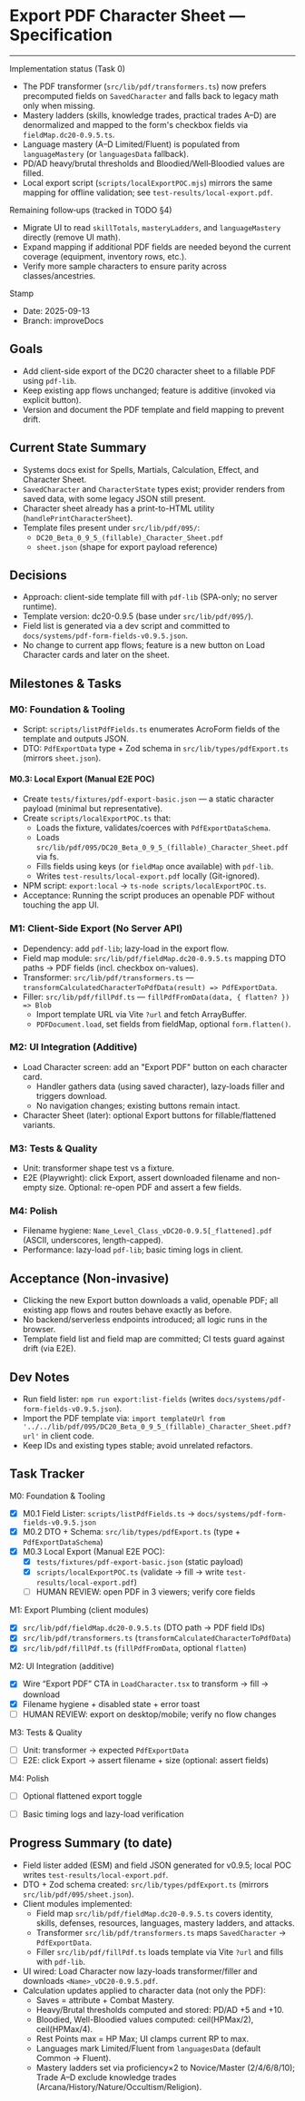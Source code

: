 # Export PDF Character Sheet — Specification

---

Implementation status (Task 0)

- The PDF transformer (`src/lib/pdf/transformers.ts`) now prefers precomputed fields on `SavedCharacter` and falls back to legacy math only when missing.
- Mastery ladders (skills, knowledge trades, practical trades A–D) are denormalized and mapped to the form's checkbox fields via `fieldMap.dc20-0.9.5.ts`.
- Language mastery (A–D Limited/Fluent) is populated from `languageMastery` (or `languagesData` fallback).
- PD/AD heavy/brutal thresholds and Bloodied/Well‑Bloodied values are filled.
- Local export script (`scripts/localExportPOC.mjs`) mirrors the same mapping for offline validation; see `test-results/local-export.pdf`.

Remaining follow‑ups (tracked in TODO §4)

- Migrate UI to read `skillTotals`, `masteryLadders`, and `languageMastery` directly (remove UI math).
- Expand mapping if additional PDF fields are needed beyond the current coverage (equipment, inventory rows, etc.).
- Verify more sample characters to ensure parity across classes/ancestries.

Stamp
- Date: 2025-09-13
- Branch: improveDocs

## Goals
- Add client-side export of the DC20 character sheet to a fillable PDF using `pdf-lib`.
- Keep existing app flows unchanged; feature is additive (invoked via explicit button).
- Version and document the PDF template and field mapping to prevent drift.

## Current State Summary
- Systems docs exist for Spells, Martials, Calculation, Effect, and Character Sheet.
- `SavedCharacter` and `CharacterState` types exist; provider renders from saved data, with some legacy JSON still present.
- Character sheet already has a print-to-HTML utility (`handlePrintCharacterSheet`).
- Template files present under `src/lib/pdf/095/`:
  - `DC20_Beta_0_9_5_(fillable)_Character_Sheet.pdf`
  - `sheet.json` (shape for export payload reference)

## Decisions
- Approach: client-side template fill with `pdf-lib` (SPA-only; no server runtime).
- Template version: dc20-0.9.5 (base under `src/lib/pdf/095/`).
- Field list is generated via a dev script and committed to `docs/systems/pdf-form-fields-v0.9.5.json`.
- No change to current app flows; feature is a new button on Load Character cards and later on the sheet.

## Milestones & Tasks

### M0: Foundation & Tooling
- Script: `scripts/listPdfFields.ts` enumerates AcroForm fields of the template and outputs JSON.
- DTO: `PdfExportData` type + Zod schema in `src/lib/types/pdfExport.ts` (mirrors `sheet.json`).

#### M0.3: Local Export (Manual E2E POC)
- Create `tests/fixtures/pdf-export-basic.json` — a static character payload (minimal but representative).
- Create `scripts/localExportPOC.ts` that:
  - Loads the fixture, validates/coerces with `PdfExportDataSchema`.
  - Loads `src/lib/pdf/095/DC20_Beta_0_9_5_(fillable)_Character_Sheet.pdf` via fs.
  - Fills fields using keys (or `fieldMap` once available) with `pdf-lib`.
  - Writes `test-results/local-export.pdf` locally (Git-ignored).
- NPM script: `export:local` → `ts-node scripts/localExportPOC.ts`.
- Acceptance: Running the script produces an openable PDF without touching the app UI.

### M1: Client-Side Export (No Server API)
- Dependency: add `pdf-lib`; lazy-load in the export flow.
- Field map module: `src/lib/pdf/fieldMap.dc20-0.9.5.ts` mapping DTO paths → PDF fields (incl. checkbox on-values).
- Transformer: `src/lib/pdf/transformers.ts` — `transformCalculatedCharacterToPdfData(result) => PdfExportData`.
- Filler: `src/lib/pdf/fillPdf.ts` — `fillPdfFromData(data, { flatten? }) => Blob`
  - Import template URL via Vite `?url` and fetch ArrayBuffer.
  - `PDFDocument.load`, set fields from fieldMap, optional `form.flatten()`.

### M2: UI Integration (Additive)
- Load Character screen: add an "Export PDF" button on each character card.
  - Handler gathers data (using saved character), lazy-loads filler and triggers download.
  - No navigation changes; existing buttons remain intact.
- Character Sheet (later): optional Export buttons for fillable/flattened variants.

### M3: Tests & Quality
- Unit: transformer shape test vs a fixture.
- E2E (Playwright): click Export, assert downloaded filename and non-empty size. Optional: re-open PDF and assert a few fields.

### M4: Polish
- Filename hygiene: `Name_Level_Class_vDC20-0.9.5[_flattened].pdf` (ASCII, underscores, length-capped).
- Performance: lazy-load `pdf-lib`; basic timing logs in client.

## Acceptance (Non-invasive)
- Clicking the new Export button downloads a valid, openable PDF; all existing app flows and routes behave exactly as before.
- No backend/serverless endpoints introduced; all logic runs in the browser.
- Template field list and field map are committed; CI tests guard against drift (via E2E).

## Dev Notes
- Run field lister: `npm run export:list-fields` (writes `docs/systems/pdf-form-fields-v0.9.5.json`).
- Import the PDF template via: `import templateUrl from '../../lib/pdf/095/DC20_Beta_0_9_5_(fillable)_Character_Sheet.pdf?url'` in client code.
- Keep IDs and existing types stable; avoid unrelated refactors.

## Task Tracker

M0: Foundation & Tooling
- [x] M0.1 Field Lister: `scripts/listPdfFields.ts` → `docs/systems/pdf-form-fields-v0.9.5.json`
- [x] M0.2 DTO + Schema: `src/lib/types/pdfExport.ts` (type + `PdfExportDataSchema`)
- [x] M0.3 Local Export (Manual E2E POC):
  - [x] `tests/fixtures/pdf-export-basic.json` (static payload)
  - [x] `scripts/localExportPOC.ts` (validate → fill → write `test-results/local-export.pdf`)
  - [ ] HUMAN REVIEW: open PDF in 3 viewers; verify core fields

M1: Export Plumbing (client modules)
- [x] `src/lib/pdf/fieldMap.dc20-0.9.5.ts` (DTO path → PDF field IDs)
- [x] `src/lib/pdf/transformers.ts` (`transformCalculatedCharacterToPdfData`)
- [x] `src/lib/pdf/fillPdf.ts` (`fillPdfFromData`, optional `flatten`)

M2: UI Integration (additive)
- [x] Wire “Export PDF” CTA in `LoadCharacter.tsx` to transform → fill → download
- [x] Filename hygiene + disabled state + error toast
- [ ] HUMAN REVIEW: export on desktop/mobile; verify no flow changes

M3: Tests & Quality
- [ ] Unit: transformer → expected `PdfExportData`
- [ ] E2E: click Export → assert filename + size (optional: assert fields)

M4: Polish
- [ ] Optional flattened export toggle
- [ ] Basic timing logs and lazy-load verification




## Progress Summary (to date)

- Field lister added (ESM) and field JSON generated for v0.9.5; local POC writes `test-results/local-export.pdf`.
- DTO + Zod schema created: `src/lib/types/pdfExport.ts` (mirrors `src/lib/pdf/095/sheet.json`).
- Client modules implemented:
  - Field map `src/lib/pdf/fieldMap.dc20-0.9.5.ts` covers identity, skills, defenses, resources, languages, mastery ladders, and attacks.
  - Transformer `src/lib/pdf/transformers.ts` maps `SavedCharacter` → `PdfExportData`.
  - Filler `src/lib/pdf/fillPdf.ts` loads template via Vite `?url` and fills with `pdf-lib`.
- UI wired: Load Character now lazy-loads transformer/filler and downloads `<Name>_vDC20-0.9.5.pdf`.
- Calculation updates applied to character data (not only the PDF):
  - Saves = attribute + Combat Mastery.
  - Heavy/Brutal thresholds computed and stored: PD/AD +5 and +10.
  - Bloodied, Well-Bloodied values computed: ceil(HPMax/2), ceil(HPMax/4).
  - Rest Points max = HP Max; UI clamps current RP to max.
  - Languages mark Limited/Fluent from `languagesData` (default Common → Fluent).
  - Mastery ladders set via proficiency×2 to Novice/Master (2/4/6/8/10); Trade A–D exclude knowledge trades (Arcana/History/Nature/Occultism/Religion).
